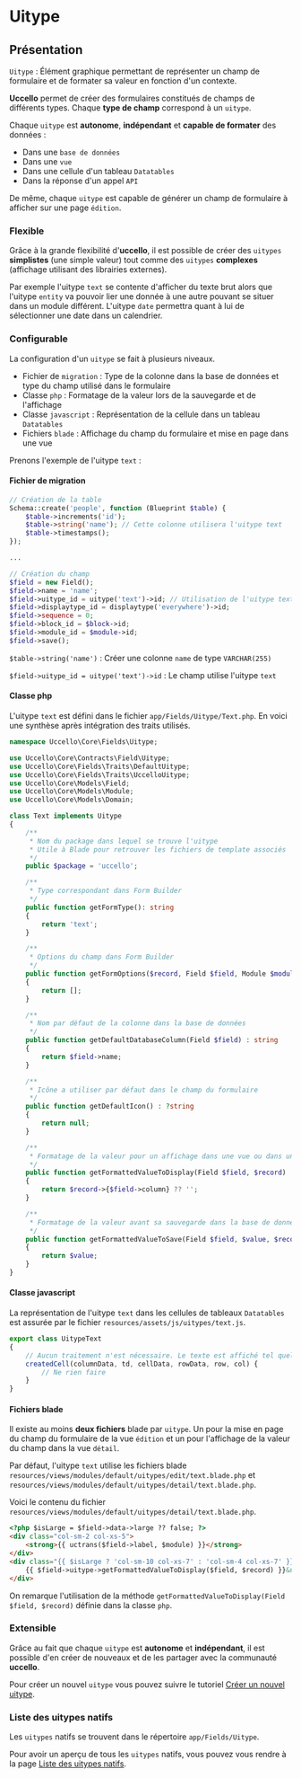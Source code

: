 # Uitype
## Présentation
`Uitype` : Élément graphique permettant de représenter un champ de formulaire et de formater sa valeur en fonction d'un contexte.

**Uccello** permet de créer des formulaires constitués de champs de différents types. Chaque **type de champ** correspond à un `uitype`.

Chaque `uitype` est **autonome**, **indépendant** et **capable de formater** des données :
- Dans une `base de données`
- Dans une `vue`
- Dans une cellule d'un tableau `Datatables`
- Dans la réponse d'un appel `API`

De même, chaque `uitype` est capable de générer un champ de formulaire à afficher sur une page `édition`.

### Flexible
Grâce à la grande flexibilité d'**uccello**, il est possible de créer des `uitypes` **simplistes** (une simple valeur) tout comme des `uitypes` **complexes** (affichage utilisant des librairies externes).

Par exemple l'uitype `text` se contente d'afficher du texte brut alors que l'uitype `entity` va pouvoir lier une donnée à une autre pouvant se situer dans un module différent. L'uitype `date` permettra quant à lui de sélectionner une date dans un calendrier.

### Configurable
La configuration d'un `uitype` se fait à plusieurs niveaux.

- Fichier de `migration` : Type de la colonne dans la base de données et type du champ utilisé dans le formulaire
- Classe `php` : Formatage de la valeur lors de la sauvegarde et de l'affichage
- Classe `javascript` : Représentation de la cellule dans un tableau `Datatables`
- Fichiers `blade` : Affichage du champ du formulaire et mise en page dans une vue

Prenons l'exemple de l'uitype `text` :

#### Fichier de migration
``` php
// Création de la table
Schema::create('people', function (Blueprint $table) {
    $table->increments('id');
    $table->string('name'); // Cette colonne utilisera l'uitype text
    $table->timestamps();
});

...

// Création du champ
$field = new Field();
$field->name = 'name';
$field->uitype_id = uitype('text')->id; // Utilisation de l'uitype text
$field->displaytype_id = displaytype('everywhere')->id;
$field->sequence = 0;
$field->block_id = $block->id;
$field->module_id = $module->id;
$field->save();
```

`$table->string('name')` : Créer une colonne `name` de type `VARCHAR(255)`

`$field->uitype_id = uitype('text')->id` : Le champ utilise l'uitype `text`


#### Classe php

L'uitype `text` est défini dans le fichier `app/Fields/Uitype/Text.php`. En voici une synthèse après intégration des traits utilisés.

``` php
namespace Uccello\Core\Fields\Uitype;

use Uccello\Core\Contracts\Field\Uitype;
use Uccello\Core\Fields\Traits\DefaultUitype;
use Uccello\Core\Fields\Traits\UccelloUitype;
use Uccello\Core\Models\Field;
use Uccello\Core\Models\Module;
use Uccello\Core\Models\Domain;

class Text implements Uitype
{
    /**
     * Nom du package dans lequel se trouve l'uitype
     * Utile à Blade pour retrouver les fichiers de template associés
     */
    public $package = 'uccello';

    /**
     * Type correspondant dans Form Builder
     */
    public function getFormType(): string
    {
        return 'text';
    }

    /**
     * Options du champ dans Form Builder
     */
    public function getFormOptions($record, Field $field, Module $module): array
    {
        return [];
    }

    /**
     * Nom par défaut de la colonne dans la base de données
     */
    public function getDefaultDatabaseColumn(Field $field) : string
    {
        return $field->name;
    }

    /**
     * Icône a utiliser par défaut dans le champ du formulaire
     */
    public function getDefaultIcon() : ?string
    {
        return null;
    }

    /**
     * Formatage de la valeur pour un affichage dans une vue ou dans une réponse API
     */
    public function getFormattedValueToDisplay(Field $field, $record) : string
    {
        return $record->{$field->column} ?? '';
    }

    /**
     * Formatage de la valeur avant sa sauvegarde dans la base de données
     */
    public function getFormattedValueToSave(Field $field, $value, $record=null, ?Domain $domain=null, ?Module $module=null) : ?string
    {
        return $value;
    }
}
```

#### Classe javascript
La représentation de l'uitype `text` dans les cellules de tableaux `Datatables` est assurée par le fichier `resources/assets/js/uitypes/text.js`.

``` javascript
export class UitypeText
{
    // Aucun traitement n'est nécessaire. Le texte est affiché tel quel dans la cellule
    createdCell(columnData, td, cellData, rowData, row, col) {
        // Ne rien faire
    }
}
```

#### Fichiers blade
Il existe au moins **deux fichiers** blade par `uitype`. Un pour la mise en page du champ du formulaire de la vue `édition` et un pour l'affichage de la valeur du champ dans la vue `détail`.

Par défaut, l'uitype `text` utilise les fichiers blade `resources/views/modules/default/uitypes/edit/text.blade.php` et `resources/views/modules/default/uitypes/detail/text.blade.php`.

Voici le contenu du fichier `resources/views/modules/default/uitypes/detail/text.blade.php`.

``` html
<?php $isLarge = $field->data->large ?? false; ?>
<div class="col-sm-2 col-xs-5">
    <strong>{{ uctrans($field->label, $module) }}</strong>
</div>
<div class="{{ $isLarge ? 'col-sm-10 col-xs-7' : 'col-sm-4 col-xs-7' }}">
    {{ $field->uitype->getFormattedValueToDisplay($field, $record) }}&nbsp;
</div>
```

On remarque l'utilisation de la méthode `getFormattedValueToDisplay(Field $field, $record)` définie dans la classe `php`.

### Extensible
Grâce au fait que chaque `uitype` est **autonome** et **indépendant**, il est possible d'en créer de nouveaux et de les partager avec la communauté **uccello**.

Pour créer un nouvel `uitype` vous pouvez suivre le tutoriel [Créer un nouvel uitype](./create-new-uitype.md).

### Liste des uitypes natifs
Les `uitypes` natifs se trouvent dans le répertoire `app/Fields/Uitype`.

Pour avoir un aperçu de tous les `uitypes` natifs, vous pouvez vous rendre à la page [Liste des uitypes natifs](./native-uitypes.md).